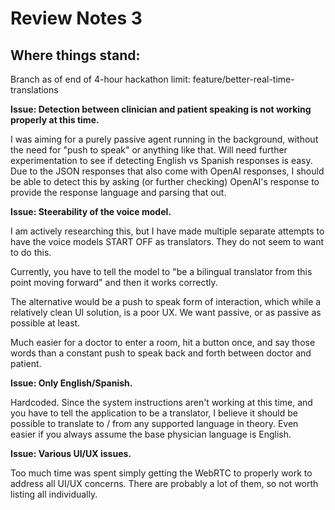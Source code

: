# Review Notes 3

## Where things stand:

Branch as of end of 4-hour hackathon limit: feature/better-real-time-translations

**Issue: Detection between clinician and patient speaking is not working properly at this time.**

I was aiming for a purely passive agent running in the background, without the need for "push to speak" or anything like that. Will need further experimentation to see if detecting English vs Spanish responses is easy. Due to the JSON responses that also come with OpenAI responses, I should be able to detect this by asking (or further checking) OpenAI's response to provide the response language and parsing that out.

**Issue: Steerability of the voice model.**

I am actively researching this, but I have made multiple separate attempts to have the voice models START OFF as translators. They do not seem to want to do this.

Currently, you have to tell the model to "be a bilingual translator from this point moving forward" and then it works correctly.

The alternative would be a push to speak form of interaction, which while a relatively clean UI solution, is a poor UX. We want passive, or as passive as possible at least.

Much easier for a doctor to enter a room, hit a button once, and say those words than a constant push to speak back and forth between doctor and patient.

**Issue: Only English/Spanish.**

Hardcoded. Since the system instructions aren't working at this time, and you have to tell the application to be a translator, I believe it should be possible to translate to / from any supported language in theory. Even easier if you always assume the base physician language is English.

**Issue: Various UI/UX issues.**

Too much time was spent simply getting the WebRTC to properly work to address all UI/UX concerns. There are probably a lot of them, so not worth listing all individually.